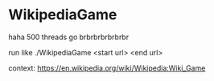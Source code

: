 # WikipediaGame
haha 500 threads go brbrbrbrbrbrbr

run like ./WikipediaGame \<start url\> \<end url\>

context: https://en.wikipedia.org/wiki/Wikipedia:Wiki_Game
